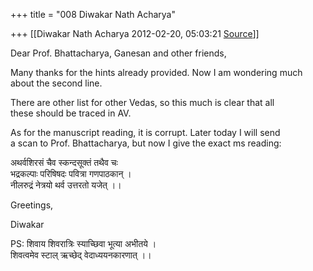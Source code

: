 +++
title = "008 Diwakar Nath Acharya"

+++
[[Diwakar Nath Acharya	2012-02-20, 05:03:21 [Source](https://groups.google.com/g/bvparishat/c/pWtGoaOpY8Y)]]



Dear Prof. Bhattacharya, Ganesan and other friends,

Many thanks for the hints already provided. Now I am wondering much  
about the second line.

There are other list for other Vedas, so this much is clear that all  
these should be traced in AV.

As for the manuscript reading, it is corrupt. Later today I will send  
a scan to Prof. Bhattacharya, but now I give the exact ms reading:

  
अथर्वशिरसं चैव स्कन्दसूक्तं तथैव चः  
भद्रकल्पाः परिषिषदः पवित्रा गणपाठकान् ।  
नीलरुद्रं नेत्रयो थर्व उत्तरतो यजेत् ।।

Greetings,

Diwakar

PS: शिवाय शिवरात्रिः स्याच्छिवा भूत्या अभीतये ।  
शिवत्वमेव स्टाल् ऋच्छेद् वेदाध्ययनकारणात् ।।  

